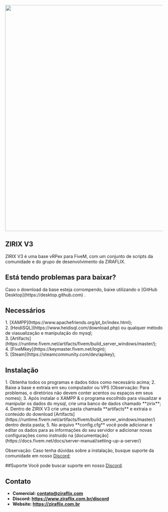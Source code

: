 <p align="center">
    <img width="722" src="https://cdn.discordapp.com/attachments/917183221375049728/951262131007918120/background.png">
</p>

<h2>ZIRIX V3</h2>
ZIRIX V3 é uma base vRPex para FiveM, com um conjunto de scripts da comunidade e do grupo de desenvolvimento da ZIRAFLIX.

<h2>Está tendo problemas para baixar?</h2>
Caso o download da base esteja corrompendo, baixe utilizando o [GitHub Desktop](https://desktop.github.com) .

<h2>Necessários</h2>
1. [XAMPP](https://www.apachefriends.org/pt_br/index.html);</br>
2. [HeidiSQL](https://www.heidisql.com/download.php) ou qualquer método de viasualização e manipulação do mysql;</br>
3. [Artifacts](https://runtime.fivem.net/artifacts/fivem/build_server_windows/master/);</br>
4. [FiveMkey](https://keymaster.fivem.net/login);</br>
5. [Steam](https://steamcommunity.com/dev/apikey);</br>

<h2>Instalação</h2>
1. Obtenha todos os programas e dados tidos como necessário acima;
2. Baixe a base e extraia em seu computador ou VPS (Observação: Para problemas, o diretórios não devem conter acentos ou espaços em seus nomes);
3. Após instalar o XAMPP & o programa escolhido para visualizar e manipular os dados do mysql, crie uma banco de dados chamado **zirix**;
4. Dentro de ZIRIX V3 crie uma pasta chamada **artifacts** e extraia o conteúdo do download [Artifacts](https://runtime.fivem.net/artifacts/fivem/build_server_windows/master/) dentro desta pasta; 
5. No arquivo **config.cfg** você pode adicionar e editar os dados para as informações do seu servidor e adicionar novas configurações como instruido na [documentação](https://docs.fivem.net/docs/server-manual/setting-up-a-server/)

Observação: Caso tenha dúvidas sobre a instalação, busque suporte da comunidade em nosso [Discord](https://www.ziraflix.com.br/discord);

##Suporte
Você pode buscar suporte em nosso [Discord](https://www.ziraflix.com.br/discord). 

## Contato
- **Comercial: contato@ziraflix.com**
- **Discord: https://www.ziraflix.com.br/discord**
- **Website: https://ziraflix.com.br**
